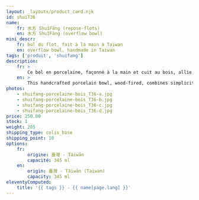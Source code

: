 ```yaml
---
layout: _layouts/product_card.njk
id: shuiT36
name:
    fr: 水方 ShuǐFāng (repose-flots) 
    en: 水方 ShuǐFāng (overflow bowl)
mini_descr:
    fr: bol du flot, fait à la main à Taïwan
    en: overflow bowl, handmade in Taiwan
tags: ['produit', 'shuifang']
description: 
    fr: >
        Ce bol en porcelaine, façonné à la main et cuit au bois, allie simplicité et sophistication. Les nuances naturelles et les textures uniques créées par la flamme témoignent d’un savoir-faire artisanal authentique.<!--more--> L’intérieur révèle une subtile cristallisation, ajoutant une profondeur visuelle captivante. Idéal pour accompagner vos moments de thé avec élégance et caractère.
    en: >
        This handcrafted porcelain bowl, wood-fired, combines simplicity and sophistication. The natural shades and unique textures created by the flame reflect authentic artisanal craftsmanship.<!--more--> Inside, a delicate crystallization adds captivating visual depth. Perfect to accompany your tea moments with elegance and character.
photos:
    - shuifang-porcelaine-bois_T36-a.jpg
    - shuifang-porcelaine-bois_T36-b.jpg
    - shuifang-porcelaine-bois_T36-c.jpg
    - shuifang-porcelaine-bois_T36-d.jpg
price: 250.00
stock: 1
weight: 285
shipping_type: colis_base
shipping_point: 10
options:
    fr:
        origine: 臺灣 - Táiwān
        capacité: 345 ml
    en:
        origin: 臺灣 - Táiwān (Taiwan)
        capacity: 345 ml
eleventyComputed:
    title: '{{ tags }} - {{ name[page.lang] }}'
---
```

